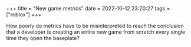 +++
title = "New game metrics"
date = 2022-10-12 23:20:27
tags = ["roblox"]
+++

How poorly do metrics have to be misinterpreted to reach the conclusion that a
developer is creating an entire new game from scratch every single time they
open the baseplate?
